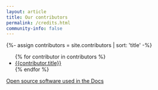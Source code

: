 ```yaml
---
layout: article
title: Our contributors
permalink: /credits.html
community-info: false
---
```


{%- assign contributors = site.contributors | sort: 'title' -%}

<div class="contributions">

  <ul>
  {% for contributor in contributors %}
    <li><a href="{{contributor.url | prepend: site.baseurl}}">{{contributor.title}}</a></li>
  {% endfor %}
  </ul>

</div>

[Open source software used in the Docs](https://github.com/logzio/logz-docs#open-source-software-used-in-docs)
